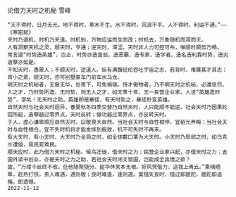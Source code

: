 论借力天时之机秘
雪峰

    “天不得时，日月无光。地不得时，草木不生。水不得时，风浪不平。人不得时，利运不通。”——《寒窑赋》
    天时乃道机，时机乃天道。时机到，万物应运而生而茂；时机去，万象随机而凋而灭。
    人有洞察天机之灵，顺天时，亨通；逆天时，滞涩。天时非人力可控可布，唯顺时顺势乃畅。
    常言道“时势造英雄”，岂止，时势亦造富翁，造恶霸，造专家，造学者。造名造利靠时势，造灾造孽亦如是。
    不知天时，愚蒙人；不顺天时，逆道人。纵有满腹经纶吞吐宇宙之志，若背时，难展其才其志；宵小之辈，顺天时，亦可别墅豪车门前车水马龙。
    明天时之机秘者，无傲无华，处卑下，可免祸端。恃才傲物者，乃不明天时之机秘，必遭惩罚。
    人之才，乃时势所造，无时势，则无人之才，如文革十年，无一民营企业家。人说“英雄造时势”，谬矣！无天时之助，英雄即是暴徒，有天时助之，暴徒秒变英雄。
    自然天时与社会天时迥异，春夏秋冬四季交替乃自然天时，人只能顺不能逆。社会天时乃因果轮回所起，造孽越过零界点，天时反转；做功越过零界点，亦反转天时。
    于人，虚心谦卑顺应自然天时，曰敬畏大自然。当社会天时与自性相悖，宜韬光养晦；当社会天时与自性相合，宜不失时机将才能发挥到极致，机不可失时不再来。
    有大天时，有小天时，大天时乃全局之时，如全球戴口罩为大天时。小天时乃局部之时，如乌克兰遭侵，易民变难民。
    顺天应时，此乃借力天时之机秘。候鸟迁徙，借天时之力；民营企业家兴起，亦借天时之力；去国外读书创业，亦是天时之力之助，若社会天时闭关锁国，岂能成全出境之欲？
    故，“万缕千丝终不改，任他随聚随分。韶华休笑本无根。好风凭借力，送我上青云。”乘晴晒草，趁热打铁，贵人难遇，遇则敬；良时难逢，逢则遵。莫错失良时，错过即蹉跎，蹉跎即追悔，即遗憾。
    2022-11-12